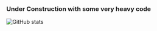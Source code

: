 ### Under Construction with some very heavy code
![GitHub stats](https://github-readme-stats.vercel.app/api?username=joaogarrido98&count_private=true&show_icons=true&theme=slateorange)

<!--
**joaogarrido98/joaogarrido98** is a ✨ _special_ ✨ repository because its `README.md` (this file) appears on your GitHub profile.

Here are some ideas to get you started:

- 🔭 I’m currently working on ...
- 🌱 I’m currently learning ...
- 👯 I’m looking to collaborate on ...
- 🤔 I’m looking for help with ...
- 💬 Ask me about ...
- 📫 How to reach me: ...
- 😄 Pronouns: ...
- ⚡ Fun fact: ...
-->
